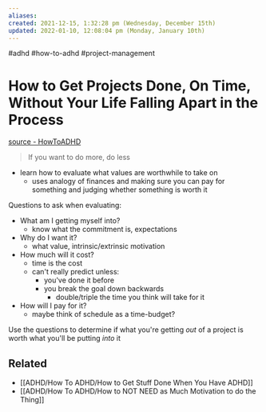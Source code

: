 ```yaml
---
aliases: 
created: 2021-12-15, 1:32:28 pm (Wednesday, December 15th)
updated: 2022-01-10, 12:08:04 pm (Monday, January 10th)
---
```

#adhd #how-to-adhd #project-management

# How to Get Projects Done, On Time, Without Your Life Falling Apart in the Process
[source - HowToADHD](https://www.youtube.com/watch?v=SsP7COz-XFQ)

> If you want to do more, do less

- learn how to evaluate what values are worthwhile to take on
  - uses analogy of finances and making sure you can pay for something and judging whether something is worth it

Questions to ask when evaluating:
- What am I getting myself into?
  - know what the commitment is, expectations
- Why do I want it?
  - what value, intrinsic/extrinsic motivation
- How much will it cost?
  - time is the cost
  - can't really predict unless:
    - you've done it before
    - you break the goal down backwards
      - double/triple the time you think will take for it
- How will I pay for it?
  - maybe think of schedule as a time-budget?

Use the questions to determine if what you're getting *out* of a project is worth what you'll be putting *into* it

## Related
- [[ADHD/How To ADHD/How to Get Stuff Done When You Have ADHD]]
- [[ADHD/How To ADHD/How to NOT NEED as Much Motivation to do the Thing]]